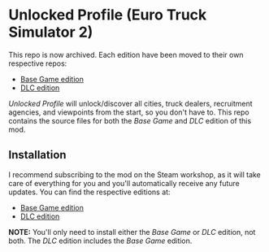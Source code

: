 # Unlocked Profile (Euro Truck Simulator 2)

This repo is now archived. Each edition have been moved to their own respective repos:

* [Base Game edition][base-game-edition-repo]
* [DLC edition][dlc-edition-repo]

*Unlocked Profile* will unlock/discover all cities, truck dealers, recruitment agencies, and viewpoints from the start, so you don't have to. This repo contains the source files for both the *Base Game* and *DLC* edition of this mod.

## Installation

I recommend subscribing to the mod on the Steam workshop, as it will take care of everything for you and you'll automatically receive any future updates. You can find the respective editions at:

* [Base Game edition][base-game-edition-workshop]
* [DLC edition][dlc-edition-workshop]

**NOTE:** You'll only need to install either the *Base Game* or *DLC* edition, not both. The *DLC* edition includes the *Base Game* edition.

[base-game-edition-repo]: https://github.com/thedeedawg/ets2-up-base
[dlc-edition-repo]: https://github.com/thedeedawg/ets2-up-dlc
[base-game-edition-workshop]: https://steamcommunity.com/sharedfiles/filedetails/?id=1830922166
[dlc-edition-workshop]: https://steamcommunity.com/sharedfiles/filedetails/?id=1830931720
